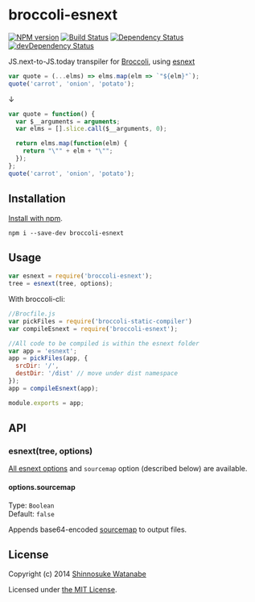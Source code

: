 # broccoli-esnext

[![NPM version](https://badge.fury.io/js/broccoli-esnext.svg)](https://www.npmjs.org/package/broccoli-esnext)
[![Build Status](https://travis-ci.org/shinnn/broccoli-esnext.svg?branch=master)](https://travis-ci.org/shinnn/broccoli-esnext)
[![Dependency Status](https://david-dm.org/shinnn/broccoli-esnext.svg)](https://david-dm.org/shinnn/broccoli-esnext)
[![devDependency Status](https://david-dm.org/shinnn/broccoli-esnext/dev-status.svg)](https://david-dm.org/shinnn/broccoli-esnext#info=devDependencies)

JS.next-to-JS.today transpiler for [Broccoli](https://github.com/broccolijs/broccoli), using [esnext](https://github.com/esnext/esnext)

```javascript
var quote = (...elms) => elms.map(elm => `"${elm}"`);
quote('carrot', 'onion', 'potato');
```

↓

```javascript
var quote = function() {
  var $__arguments = arguments;
  var elms = [].slice.call($__arguments, 0);

  return elms.map(function(elm) {
    return "\"" + elm + "\"";
  });
};
quote('carrot', 'onion', 'potato');
```

## Installation

[Install with npm](https://www.npmjs.org/doc/cli/npm-install.html).

```
npm i --save-dev broccoli-esnext
```

## Usage

```javascript
var esnext = require('broccoli-esnext');
tree = esnext(tree, options);
```

With broccoli-cli:
```javascript
//Brocfile.js
var pickFiles = require('broccoli-static-compiler')
var compileEsnext = require('broccoli-esnext');

//All code to be compiled is within the esnext folder
var app = 'esnext';
app = pickFiles(app, {
  srcDir: '/',
  destDir: '/dist' // move under dist namespace
});
app = compileEsnext(app);

module.exports = app;
```

## API

### esnext(tree, options)

[All esnext options](https://github.com/esnext/esnext#available) and `sourcemap` option (described below) are available.

#### options.sourcemap

Type: `Boolean`  
Default: `false`

Appends base64-encoded [sourcemap](https://docs.google.com/document/d/1U1RGAehQwRypUTovF1KRlpiOFze0b-_2gc6fAH0KY0k) to output files.

## License

Copyright (c) 2014 [Shinnosuke Watanabe](https://github.com/shinnn)

Licensed under [the MIT License](./LICENSE).
